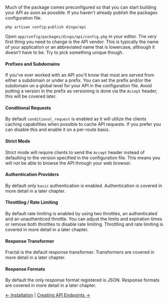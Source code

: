 Much of the package comes preconfigured so that you can start building your API as soon as possible. If you haven't already publish the packages configuration file.

```
php artisan config:publish dingo/api
```

Open `app/config/packages/dingo/api/config.php` in your editor. The *very* first thing you need to change is the API vendor. This is typically the name of your application or an abbreviated name that is lowercase, although it doesn't have to be. Try to pick something unique though.

#### Prefixes and Subdomains

If you've ever worked with an API you'll know that most are served from either a subdomain or under a prefix. You can set the prefix and/or the subdomain on a global level for your API in the configuration file. Avoid putting a version in the prefix as versioning is done via the `Accept` header, this will be covered later.

#### Conditional Requests

By default `conditional_request` is enabled as it will utilize the clients caching capabilities when possible to cache API requests. If you prefer you can disable this and enable it on a per-route basis.

#### Strict Mode

Strict mode will require clients to send the `Accept` header instead of defaulting to the version specified in the configuration file. This means you will not be able to browse the API through your web browser.

#### Authentication Providers

By default only `basic` authentication is enabled. Authentication is covered in more detail in a later chapter.

#### Throttling / Rate Limiting

By default rate limiting is enabled by using two throttles, an authenticated and an unauthenticed throttle. You can adjust the limits and expiration times or remove both throttles to disable rate limiting. Throttling and rate limiting is covered in more detail in a later chapter.

#### Response Transformer

Fractal is the default response transformer. Transformers are covered in more detail in a later chapter.

#### Response Formats

By default the only response format registered is JSON. Response formats are covered in more detail in a later chapter.

[← Installation](https://github.com/dingo/api/wiki/Installation) | [Creating API Endpoints →](https://github.com/dingo/api/wiki/Creating-API-Endpoints)
